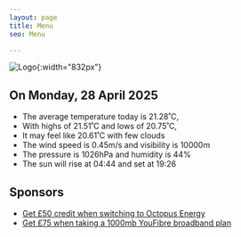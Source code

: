 ```yaml
---
layout: page
title: Menu
seo: Menu

---
```


![Logo](/images/logo.jpg){:width="832px"}

<!-- weather_marker starts -->
## On Monday, 28 April 2025

- The average temperature today is 21.28˚C,
- With highs of 21.51˚C and lows of 20.75˚C,
- It may feel like 20.61˚C with few clouds
- The wind speed is 0.45m/s and visibility is 10000m
- The pressure is 1026hPa and humidity is 44%
- The sun will rise at 04:44 and set at 19:26

<!-- weather_marker ends -->

## Sponsors

- [Get £50 credit when switching to Octopus Energy](https://bit.ly/3oD1nnS)
- [Get £75 when taking a 1000mb YouFibre broadband plan](https://aklam.io/91zWhU?)

